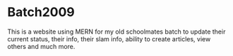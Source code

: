 # Batch2009
This is a website using MERN for my old schoolmates batch to update their current status, their info, their slam info, ability to create articles, view others and much more.
